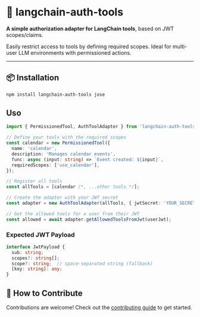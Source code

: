 # 🔐 langchain-auth-tools

**A simple authorization adapter for LangChain tools**, based on JWT scopes/claims.

Easily restrict access to tools by defining required scopes. Ideal for multi-user LLM environments with permissioned actions.

---

## 📦 Installation

```bash
npm install langchain-auth-tools jose
```

## Uso

```ts
import { PermissionedTool, AuthToolAdapter } from 'langchain-auth-tools';

// Define your tools with the required scopes
const calendar = new PermissionedTool({
  name: 'calendar',
  description: 'Manages calendar events',
  func: async (input: string) => `Event created: ${input}`,
  requiredScopes: ['use_calendar'],
});

// Register all tools
const allTools = [calendar /*, ...other tools */];

// Create the adapter with your JWT secret
const adapter = new AuthToolAdapter(allTools, { jwtSecret: 'YOUR_SECRET' });

// Get the allowed tools for a user from their JWT
const allowed = await adapter.getAllowedToolsFromJwt(userJwt);

```

### Expected JWT Payload

```ts
interface JwtPayload {
  sub: string;
  scopes?: string[];
  scope?: string;  // space-separated string (fallback)
  [key: string]: any;
}
```

## 🙋 How to Contribute

Contributions are welcome! Check out the [contributing guide](./CONTRIBUTING.md) to get started.
